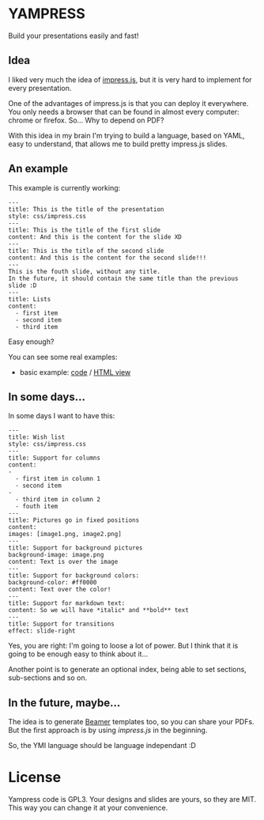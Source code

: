 # YAMPRESS

Build your presentations easily and fast!

## Idea ##

I liked very much the idea of [impress.js](http://bartaz.github.com/impress.js), but it is very hard to implement for every presentation.

One of the advantages of impress.js is that you can deploy it everywhere. You only needs a browser that can be found in almost every computer: chrome or firefox. So... Why to depend on PDF?


With this idea in my brain I'm trying to build a language, based on YAML, easy to understand, that allows me to build pretty impress.js slides.

## An example ##

This example is currently working:

	---
	title: This is the title of the presentation
	style: css/impress.css
	---
	title: This is the title of the first slide
	content: And this is the content for the slide XD
	---
	title: This is the title of the second slide
	content: And this is the content for the second slide!!!
	---
	This is the fouth slide, without any title.
	In the future, it should contain the same title than the previous slide :D
	---
	title: Lists
	content:
	  - first item
	  - second item
	  - third item

Easy enough?

You can see some real examples:
* basic example: [code](yampress/blob/master/examples/basic.iml) / [HTML view](http://www.magmax.org/yampress/basic.html)

## In some days... ###

In some days I want to have this:

	---
	title: Wish list
	style: css/impress.css
	---
	title: Support for columns
	content:
	-
	  - first item in column 1
	  - second item
	-
	  - third item in column 2
	  - fouth item
	---
	title: Pictures go in fixed positions
	content:
	images: [image1.png, image2.png]
	---
	title: Support for background pictures
	background-image: image.png
	content: Text is over the image
	---
	title: Support for background colors:
	background-color: #ff0000
	content: Text over the color!
	---
	title: Support for markdown text:
	content: So we will have *italic* and **bold** text
	---
	title: Support for transitions
	effect: slide-right


Yes, you are right: I'm going to loose a lot of power. But I think  that it is going to be enough easy to think about it...

Another point is to generate an optional index, being able to set sections, sub-sections and so on.


## In the future, maybe... ##

The idea is to generate [Beamer](http://es.wikipedia.org/wiki/Beamer) templates too, so you can share your PDFs. But the first approach is by using *impress.js* in the beginning.

So, the YMI language should be language independant :D


# License #

Yampress code is GPL3. Your designs and slides are yours, so they are MIT. This way you can change it at your convenience.
